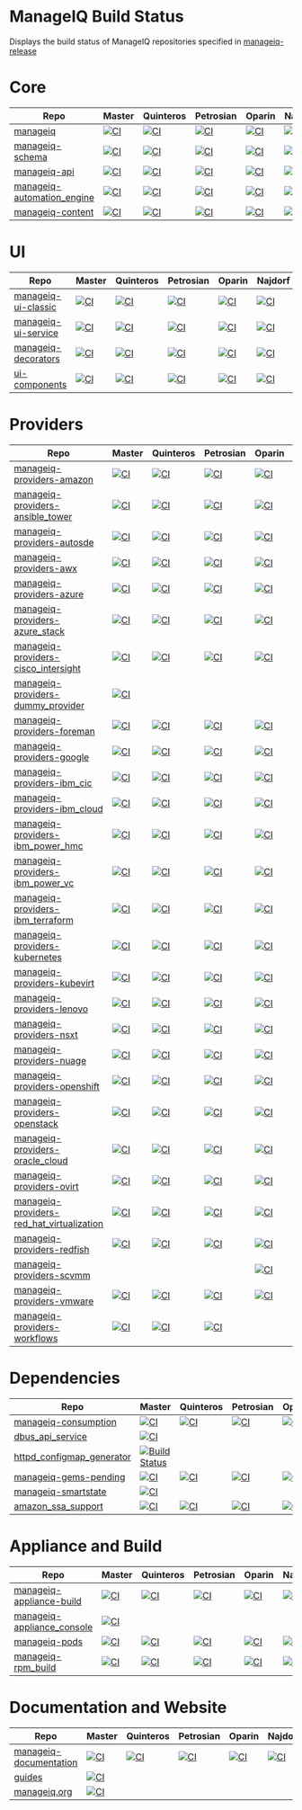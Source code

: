 # ManageIQ Build Status

Displays the build status of ManageIQ repositories specified in [manageiq-release](https://github.com/ManageIQ/manageiq-release/blob/master/config/repos.yml)

<!-- Repo links generated after here -->
# Core

 Repo                                                                                 | Master                                                                                                                                                                                                                    | Quinteros                                                                                                                                                                                                                       | Petrosian                                                                                                                                                                                                                       | Oparin                                                                                                                                                                                                                    | Najdorf
--------------------------------------------------------------------------------------|---------------------------------------------------------------------------------------------------------------------------------------------------------------------------------------------------------------------------|---------------------------------------------------------------------------------------------------------------------------------------------------------------------------------------------------------------------------------|---------------------------------------------------------------------------------------------------------------------------------------------------------------------------------------------------------------------------------|---------------------------------------------------------------------------------------------------------------------------------------------------------------------------------------------------------------------------|-----------------------------------------------------------------------------------------------------------------------------------------------------------------------------------------------------------------------------
 [manageiq](https://github.com/ManageIQ/manageiq)                                     | [![CI](https://github.com/ManageIQ/manageiq/actions/workflows/ci.yaml/badge.svg?branch=master)](https://github.com/ManageIQ/manageiq/actions/workflows/ci.yaml?query=branch%3Amaster)                                     | [![CI](https://github.com/ManageIQ/manageiq/actions/workflows/ci.yaml/badge.svg?branch=quinteros)](https://github.com/ManageIQ/manageiq/actions/workflows/ci.yaml?query=branch%3Aquinteros)                                     | [![CI](https://github.com/ManageIQ/manageiq/actions/workflows/ci.yaml/badge.svg?branch=petrosian)](https://github.com/ManageIQ/manageiq/actions/workflows/ci.yaml?query=branch%3Apetrosian)                                     | [![CI](https://github.com/ManageIQ/manageiq/actions/workflows/ci.yaml/badge.svg?branch=oparin)](https://github.com/ManageIQ/manageiq/actions/workflows/ci.yaml?query=branch%3Aoparin)                                     | [![CI](https://github.com/ManageIQ/manageiq/actions/workflows/ci.yaml/badge.svg?branch=najdorf)](https://github.com/ManageIQ/manageiq/actions/workflows/ci.yaml?query=branch%3Anajdorf)
 [manageiq-schema](https://github.com/ManageIQ/manageiq-schema)                       | [![CI](https://github.com/ManageIQ/manageiq-schema/actions/workflows/ci.yaml/badge.svg?branch=master)](https://github.com/ManageIQ/manageiq-schema/actions/workflows/ci.yaml?query=branch%3Amaster)                       | [![CI](https://github.com/ManageIQ/manageiq-schema/actions/workflows/ci.yaml/badge.svg?branch=quinteros)](https://github.com/ManageIQ/manageiq-schema/actions/workflows/ci.yaml?query=branch%3Aquinteros)                       | [![CI](https://github.com/ManageIQ/manageiq-schema/actions/workflows/ci.yaml/badge.svg?branch=petrosian)](https://github.com/ManageIQ/manageiq-schema/actions/workflows/ci.yaml?query=branch%3Apetrosian)                       | [![CI](https://github.com/ManageIQ/manageiq-schema/actions/workflows/ci.yaml/badge.svg?branch=oparin)](https://github.com/ManageIQ/manageiq-schema/actions/workflows/ci.yaml?query=branch%3Aoparin)                       | [![CI](https://github.com/ManageIQ/manageiq-schema/actions/workflows/ci.yaml/badge.svg?branch=najdorf)](https://github.com/ManageIQ/manageiq-schema/actions/workflows/ci.yaml?query=branch%3Anajdorf)
 [manageiq-api](https://github.com/ManageIQ/manageiq-api)                             | [![CI](https://github.com/ManageIQ/manageiq-api/actions/workflows/ci.yaml/badge.svg?branch=master)](https://github.com/ManageIQ/manageiq-api/actions/workflows/ci.yaml?query=branch%3Amaster)                             | [![CI](https://github.com/ManageIQ/manageiq-api/actions/workflows/ci.yaml/badge.svg?branch=quinteros)](https://github.com/ManageIQ/manageiq-api/actions/workflows/ci.yaml?query=branch%3Aquinteros)                             | [![CI](https://github.com/ManageIQ/manageiq-api/actions/workflows/ci.yaml/badge.svg?branch=petrosian)](https://github.com/ManageIQ/manageiq-api/actions/workflows/ci.yaml?query=branch%3Apetrosian)                             | [![CI](https://github.com/ManageIQ/manageiq-api/actions/workflows/ci.yaml/badge.svg?branch=oparin)](https://github.com/ManageIQ/manageiq-api/actions/workflows/ci.yaml?query=branch%3Aoparin)                             | [![CI](https://github.com/ManageIQ/manageiq-api/actions/workflows/ci.yaml/badge.svg?branch=najdorf)](https://github.com/ManageIQ/manageiq-api/actions/workflows/ci.yaml?query=branch%3Anajdorf)
 [manageiq-automation_engine](https://github.com/ManageIQ/manageiq-automation_engine) | [![CI](https://github.com/ManageIQ/manageiq-automation_engine/actions/workflows/ci.yaml/badge.svg?branch=master)](https://github.com/ManageIQ/manageiq-automation_engine/actions/workflows/ci.yaml?query=branch%3Amaster) | [![CI](https://github.com/ManageIQ/manageiq-automation_engine/actions/workflows/ci.yaml/badge.svg?branch=quinteros)](https://github.com/ManageIQ/manageiq-automation_engine/actions/workflows/ci.yaml?query=branch%3Aquinteros) | [![CI](https://github.com/ManageIQ/manageiq-automation_engine/actions/workflows/ci.yaml/badge.svg?branch=petrosian)](https://github.com/ManageIQ/manageiq-automation_engine/actions/workflows/ci.yaml?query=branch%3Apetrosian) | [![CI](https://github.com/ManageIQ/manageiq-automation_engine/actions/workflows/ci.yaml/badge.svg?branch=oparin)](https://github.com/ManageIQ/manageiq-automation_engine/actions/workflows/ci.yaml?query=branch%3Aoparin) | [![CI](https://github.com/ManageIQ/manageiq-automation_engine/actions/workflows/ci.yaml/badge.svg?branch=najdorf)](https://github.com/ManageIQ/manageiq-automation_engine/actions/workflows/ci.yaml?query=branch%3Anajdorf)
 [manageiq-content](https://github.com/ManageIQ/manageiq-content)                     | [![CI](https://github.com/ManageIQ/manageiq-content/actions/workflows/ci.yaml/badge.svg?branch=master)](https://github.com/ManageIQ/manageiq-content/actions/workflows/ci.yaml?query=branch%3Amaster)                     | [![CI](https://github.com/ManageIQ/manageiq-content/actions/workflows/ci.yaml/badge.svg?branch=quinteros)](https://github.com/ManageIQ/manageiq-content/actions/workflows/ci.yaml?query=branch%3Aquinteros)                     | [![CI](https://github.com/ManageIQ/manageiq-content/actions/workflows/ci.yaml/badge.svg?branch=petrosian)](https://github.com/ManageIQ/manageiq-content/actions/workflows/ci.yaml?query=branch%3Apetrosian)                     | [![CI](https://github.com/ManageIQ/manageiq-content/actions/workflows/ci.yaml/badge.svg?branch=oparin)](https://github.com/ManageIQ/manageiq-content/actions/workflows/ci.yaml?query=branch%3Aoparin)                     | [![CI](https://github.com/ManageIQ/manageiq-content/actions/workflows/ci.yaml/badge.svg?branch=najdorf)](https://github.com/ManageIQ/manageiq-content/actions/workflows/ci.yaml?query=branch%3Anajdorf)

# UI

 Repo                                                                   | Master                                                                                                                                                                                                      | Quinteros                                                                                                                                                                                                         | Petrosian                                                                                                                                                                                                         | Oparin                                                                                                                                                                                                      | Najdorf
------------------------------------------------------------------------|-------------------------------------------------------------------------------------------------------------------------------------------------------------------------------------------------------------|-------------------------------------------------------------------------------------------------------------------------------------------------------------------------------------------------------------------|-------------------------------------------------------------------------------------------------------------------------------------------------------------------------------------------------------------------|-------------------------------------------------------------------------------------------------------------------------------------------------------------------------------------------------------------|---------------------------------------------------------------------------------------------------------------------------------------------------------------------------------------------------------------
 [manageiq-ui-classic](https://github.com/ManageIQ/manageiq-ui-classic) | [![CI](https://github.com/ManageIQ/manageiq-ui-classic/actions/workflows/ci.yaml/badge.svg?branch=master)](https://github.com/ManageIQ/manageiq-ui-classic/actions/workflows/ci.yaml?query=branch%3Amaster) | [![CI](https://github.com/ManageIQ/manageiq-ui-classic/actions/workflows/ci.yaml/badge.svg?branch=quinteros)](https://github.com/ManageIQ/manageiq-ui-classic/actions/workflows/ci.yaml?query=branch%3Aquinteros) | [![CI](https://github.com/ManageIQ/manageiq-ui-classic/actions/workflows/ci.yaml/badge.svg?branch=petrosian)](https://github.com/ManageIQ/manageiq-ui-classic/actions/workflows/ci.yaml?query=branch%3Apetrosian) | [![CI](https://github.com/ManageIQ/manageiq-ui-classic/actions/workflows/ci.yaml/badge.svg?branch=oparin)](https://github.com/ManageIQ/manageiq-ui-classic/actions/workflows/ci.yaml?query=branch%3Aoparin) | [![CI](https://github.com/ManageIQ/manageiq-ui-classic/actions/workflows/ci.yaml/badge.svg?branch=najdorf)](https://github.com/ManageIQ/manageiq-ui-classic/actions/workflows/ci.yaml?query=branch%3Anajdorf)
 [manageiq-ui-service](https://github.com/ManageIQ/manageiq-ui-service) | [![CI](https://github.com/ManageIQ/manageiq-ui-service/actions/workflows/ci.yaml/badge.svg?branch=master)](https://github.com/ManageIQ/manageiq-ui-service/actions/workflows/ci.yaml?query=branch%3Amaster) | [![CI](https://github.com/ManageIQ/manageiq-ui-service/actions/workflows/ci.yaml/badge.svg?branch=quinteros)](https://github.com/ManageIQ/manageiq-ui-service/actions/workflows/ci.yaml?query=branch%3Aquinteros) | [![CI](https://github.com/ManageIQ/manageiq-ui-service/actions/workflows/ci.yaml/badge.svg?branch=petrosian)](https://github.com/ManageIQ/manageiq-ui-service/actions/workflows/ci.yaml?query=branch%3Apetrosian) | [![CI](https://github.com/ManageIQ/manageiq-ui-service/actions/workflows/ci.yaml/badge.svg?branch=oparin)](https://github.com/ManageIQ/manageiq-ui-service/actions/workflows/ci.yaml?query=branch%3Aoparin) | [![CI](https://github.com/ManageIQ/manageiq-ui-service/actions/workflows/ci.yaml/badge.svg?branch=najdorf)](https://github.com/ManageIQ/manageiq-ui-service/actions/workflows/ci.yaml?query=branch%3Anajdorf)
 [manageiq-decorators](https://github.com/ManageIQ/manageiq-decorators) | [![CI](https://github.com/ManageIQ/manageiq-decorators/actions/workflows/ci.yaml/badge.svg?branch=master)](https://github.com/ManageIQ/manageiq-decorators/actions/workflows/ci.yaml?query=branch%3Amaster) | [![CI](https://github.com/ManageIQ/manageiq-decorators/actions/workflows/ci.yaml/badge.svg?branch=quinteros)](https://github.com/ManageIQ/manageiq-decorators/actions/workflows/ci.yaml?query=branch%3Aquinteros) | [![CI](https://github.com/ManageIQ/manageiq-decorators/actions/workflows/ci.yaml/badge.svg?branch=petrosian)](https://github.com/ManageIQ/manageiq-decorators/actions/workflows/ci.yaml?query=branch%3Apetrosian) | [![CI](https://github.com/ManageIQ/manageiq-decorators/actions/workflows/ci.yaml/badge.svg?branch=oparin)](https://github.com/ManageIQ/manageiq-decorators/actions/workflows/ci.yaml?query=branch%3Aoparin) | [![CI](https://github.com/ManageIQ/manageiq-decorators/actions/workflows/ci.yaml/badge.svg?branch=najdorf)](https://github.com/ManageIQ/manageiq-decorators/actions/workflows/ci.yaml?query=branch%3Anajdorf)
 [ui-components](https://github.com/ManageIQ/ui-components)             | [![CI](https://github.com/ManageIQ/ui-components/actions/workflows/ci.yaml/badge.svg?branch=master)](https://github.com/ManageIQ/ui-components/actions/workflows/ci.yaml?query=branch%3Amaster)             | [![CI](https://github.com/ManageIQ/ui-components/actions/workflows/ci.yaml/badge.svg?branch=quinteros)](https://github.com/ManageIQ/ui-components/actions/workflows/ci.yaml?query=branch%3Aquinteros)             | [![CI](https://github.com/ManageIQ/ui-components/actions/workflows/ci.yaml/badge.svg?branch=petrosian)](https://github.com/ManageIQ/ui-components/actions/workflows/ci.yaml?query=branch%3Apetrosian)             | [![CI](https://github.com/ManageIQ/ui-components/actions/workflows/ci.yaml/badge.svg?branch=oparin)](https://github.com/ManageIQ/ui-components/actions/workflows/ci.yaml?query=branch%3Aoparin)             | [![CI](https://github.com/ManageIQ/ui-components/actions/workflows/ci.yaml/badge.svg?branch=najdorf)](https://github.com/ManageIQ/ui-components/actions/workflows/ci.yaml?query=branch%3Anajdorf)

# Providers

 Repo                                                                                                               | Master                                                                                                                                                                                                                                                  | Quinteros                                                                                                                                                                                                                                                     | Petrosian                                                                                                                                                                                                                                                     | Oparin                                                                                                                                                                                                                                                  | Najdorf
--------------------------------------------------------------------------------------------------------------------|---------------------------------------------------------------------------------------------------------------------------------------------------------------------------------------------------------------------------------------------------------|---------------------------------------------------------------------------------------------------------------------------------------------------------------------------------------------------------------------------------------------------------------|---------------------------------------------------------------------------------------------------------------------------------------------------------------------------------------------------------------------------------------------------------------|---------------------------------------------------------------------------------------------------------------------------------------------------------------------------------------------------------------------------------------------------------|-----------------------------------------------------------------------------------------------------------------------------------------------------------------------------------------------------------------------------------------------
 [manageiq-providers-amazon](https://github.com/ManageIQ/manageiq-providers-amazon)                                 | [![CI](https://github.com/ManageIQ/manageiq-providers-amazon/actions/workflows/ci.yaml/badge.svg?branch=master)](https://github.com/ManageIQ/manageiq-providers-amazon/actions/workflows/ci.yaml?query=branch%3Amaster)                                 | [![CI](https://github.com/ManageIQ/manageiq-providers-amazon/actions/workflows/ci.yaml/badge.svg?branch=quinteros)](https://github.com/ManageIQ/manageiq-providers-amazon/actions/workflows/ci.yaml?query=branch%3Aquinteros)                                 | [![CI](https://github.com/ManageIQ/manageiq-providers-amazon/actions/workflows/ci.yaml/badge.svg?branch=petrosian)](https://github.com/ManageIQ/manageiq-providers-amazon/actions/workflows/ci.yaml?query=branch%3Apetrosian)                                 | [![CI](https://github.com/ManageIQ/manageiq-providers-amazon/actions/workflows/ci.yaml/badge.svg?branch=oparin)](https://github.com/ManageIQ/manageiq-providers-amazon/actions/workflows/ci.yaml?query=branch%3Aoparin)                                 | [![CI](https://github.com/ManageIQ/manageiq-providers-amazon/actions/workflows/ci.yaml/badge.svg?branch=najdorf)](https://github.com/ManageIQ/manageiq-providers-amazon/actions/workflows/ci.yaml?query=branch%3Anajdorf)
 [manageiq-providers-ansible_tower](https://github.com/ManageIQ/manageiq-providers-ansible_tower)                   | [![CI](https://github.com/ManageIQ/manageiq-providers-ansible_tower/actions/workflows/ci.yaml/badge.svg?branch=master)](https://github.com/ManageIQ/manageiq-providers-ansible_tower/actions/workflows/ci.yaml?query=branch%3Amaster)                   | [![CI](https://github.com/ManageIQ/manageiq-providers-ansible_tower/actions/workflows/ci.yaml/badge.svg?branch=quinteros)](https://github.com/ManageIQ/manageiq-providers-ansible_tower/actions/workflows/ci.yaml?query=branch%3Aquinteros)                   | [![CI](https://github.com/ManageIQ/manageiq-providers-ansible_tower/actions/workflows/ci.yaml/badge.svg?branch=petrosian)](https://github.com/ManageIQ/manageiq-providers-ansible_tower/actions/workflows/ci.yaml?query=branch%3Apetrosian)                   | [![CI](https://github.com/ManageIQ/manageiq-providers-ansible_tower/actions/workflows/ci.yaml/badge.svg?branch=oparin)](https://github.com/ManageIQ/manageiq-providers-ansible_tower/actions/workflows/ci.yaml?query=branch%3Aoparin)                   | [![CI](https://github.com/ManageIQ/manageiq-providers-ansible_tower/actions/workflows/ci.yaml/badge.svg?branch=najdorf)](https://github.com/ManageIQ/manageiq-providers-ansible_tower/actions/workflows/ci.yaml?query=branch%3Anajdorf)
 [manageiq-providers-autosde](https://github.com/ManageIQ/manageiq-providers-autosde)                               | [![CI](https://github.com/ManageIQ/manageiq-providers-autosde/actions/workflows/ci.yaml/badge.svg?branch=master)](https://github.com/ManageIQ/manageiq-providers-autosde/actions/workflows/ci.yaml?query=branch%3Amaster)                               | [![CI](https://github.com/ManageIQ/manageiq-providers-autosde/actions/workflows/ci.yaml/badge.svg?branch=quinteros)](https://github.com/ManageIQ/manageiq-providers-autosde/actions/workflows/ci.yaml?query=branch%3Aquinteros)                               | [![CI](https://github.com/ManageIQ/manageiq-providers-autosde/actions/workflows/ci.yaml/badge.svg?branch=petrosian)](https://github.com/ManageIQ/manageiq-providers-autosde/actions/workflows/ci.yaml?query=branch%3Apetrosian)                               | [![CI](https://github.com/ManageIQ/manageiq-providers-autosde/actions/workflows/ci.yaml/badge.svg?branch=oparin)](https://github.com/ManageIQ/manageiq-providers-autosde/actions/workflows/ci.yaml?query=branch%3Aoparin)                               | [![CI](https://github.com/ManageIQ/manageiq-providers-autosde/actions/workflows/ci.yaml/badge.svg?branch=najdorf)](https://github.com/ManageIQ/manageiq-providers-autosde/actions/workflows/ci.yaml?query=branch%3Anajdorf)
 [manageiq-providers-awx](https://github.com/ManageIQ/manageiq-providers-awx)                                       | [![CI](https://github.com/ManageIQ/manageiq-providers-awx/actions/workflows/ci.yaml/badge.svg?branch=master)](https://github.com/ManageIQ/manageiq-providers-awx/actions/workflows/ci.yaml?query=branch%3Amaster)                                       | [![CI](https://github.com/ManageIQ/manageiq-providers-awx/actions/workflows/ci.yaml/badge.svg?branch=quinteros)](https://github.com/ManageIQ/manageiq-providers-awx/actions/workflows/ci.yaml?query=branch%3Aquinteros)                                       | [![CI](https://github.com/ManageIQ/manageiq-providers-awx/actions/workflows/ci.yaml/badge.svg?branch=petrosian)](https://github.com/ManageIQ/manageiq-providers-awx/actions/workflows/ci.yaml?query=branch%3Apetrosian)                                       | [![CI](https://github.com/ManageIQ/manageiq-providers-awx/actions/workflows/ci.yaml/badge.svg?branch=oparin)](https://github.com/ManageIQ/manageiq-providers-awx/actions/workflows/ci.yaml?query=branch%3Aoparin)                                       |
 [manageiq-providers-azure](https://github.com/ManageIQ/manageiq-providers-azure)                                   | [![CI](https://github.com/ManageIQ/manageiq-providers-azure/actions/workflows/ci.yaml/badge.svg?branch=master)](https://github.com/ManageIQ/manageiq-providers-azure/actions/workflows/ci.yaml?query=branch%3Amaster)                                   | [![CI](https://github.com/ManageIQ/manageiq-providers-azure/actions/workflows/ci.yaml/badge.svg?branch=quinteros)](https://github.com/ManageIQ/manageiq-providers-azure/actions/workflows/ci.yaml?query=branch%3Aquinteros)                                   | [![CI](https://github.com/ManageIQ/manageiq-providers-azure/actions/workflows/ci.yaml/badge.svg?branch=petrosian)](https://github.com/ManageIQ/manageiq-providers-azure/actions/workflows/ci.yaml?query=branch%3Apetrosian)                                   | [![CI](https://github.com/ManageIQ/manageiq-providers-azure/actions/workflows/ci.yaml/badge.svg?branch=oparin)](https://github.com/ManageIQ/manageiq-providers-azure/actions/workflows/ci.yaml?query=branch%3Aoparin)                                   | [![CI](https://github.com/ManageIQ/manageiq-providers-azure/actions/workflows/ci.yaml/badge.svg?branch=najdorf)](https://github.com/ManageIQ/manageiq-providers-azure/actions/workflows/ci.yaml?query=branch%3Anajdorf)
 [manageiq-providers-azure_stack](https://github.com/ManageIQ/manageiq-providers-azure_stack)                       | [![CI](https://github.com/ManageIQ/manageiq-providers-azure_stack/actions/workflows/ci.yaml/badge.svg?branch=master)](https://github.com/ManageIQ/manageiq-providers-azure_stack/actions/workflows/ci.yaml?query=branch%3Amaster)                       | [![CI](https://github.com/ManageIQ/manageiq-providers-azure_stack/actions/workflows/ci.yaml/badge.svg?branch=quinteros)](https://github.com/ManageIQ/manageiq-providers-azure_stack/actions/workflows/ci.yaml?query=branch%3Aquinteros)                       | [![CI](https://github.com/ManageIQ/manageiq-providers-azure_stack/actions/workflows/ci.yaml/badge.svg?branch=petrosian)](https://github.com/ManageIQ/manageiq-providers-azure_stack/actions/workflows/ci.yaml?query=branch%3Apetrosian)                       | [![CI](https://github.com/ManageIQ/manageiq-providers-azure_stack/actions/workflows/ci.yaml/badge.svg?branch=oparin)](https://github.com/ManageIQ/manageiq-providers-azure_stack/actions/workflows/ci.yaml?query=branch%3Aoparin)                       | [![CI](https://github.com/ManageIQ/manageiq-providers-azure_stack/actions/workflows/ci.yaml/badge.svg?branch=najdorf)](https://github.com/ManageIQ/manageiq-providers-azure_stack/actions/workflows/ci.yaml?query=branch%3Anajdorf)
 [manageiq-providers-cisco_intersight](https://github.com/ManageIQ/manageiq-providers-cisco_intersight)             | [![CI](https://github.com/ManageIQ/manageiq-providers-cisco_intersight/actions/workflows/ci.yaml/badge.svg?branch=master)](https://github.com/ManageIQ/manageiq-providers-cisco_intersight/actions/workflows/ci.yaml?query=branch%3Amaster)             | [![CI](https://github.com/ManageIQ/manageiq-providers-cisco_intersight/actions/workflows/ci.yaml/badge.svg?branch=quinteros)](https://github.com/ManageIQ/manageiq-providers-cisco_intersight/actions/workflows/ci.yaml?query=branch%3Aquinteros)             | [![CI](https://github.com/ManageIQ/manageiq-providers-cisco_intersight/actions/workflows/ci.yaml/badge.svg?branch=petrosian)](https://github.com/ManageIQ/manageiq-providers-cisco_intersight/actions/workflows/ci.yaml?query=branch%3Apetrosian)             | [![CI](https://github.com/ManageIQ/manageiq-providers-cisco_intersight/actions/workflows/ci.yaml/badge.svg?branch=oparin)](https://github.com/ManageIQ/manageiq-providers-cisco_intersight/actions/workflows/ci.yaml?query=branch%3Aoparin)             | [![CI](https://github.com/ManageIQ/manageiq-providers-cisco_intersight/actions/workflows/ci.yaml/badge.svg?branch=najdorf)](https://github.com/ManageIQ/manageiq-providers-cisco_intersight/actions/workflows/ci.yaml?query=branch%3Anajdorf)
 [manageiq-providers-dummy_provider](https://github.com/ManageIQ/manageiq-providers-dummy_provider)                 | [![CI](https://github.com/ManageIQ/manageiq-providers-dummy_provider/actions/workflows/ci.yaml/badge.svg?branch=master)](https://github.com/ManageIQ/manageiq-providers-dummy_provider/actions/workflows/ci.yaml?query=branch%3Amaster)                 |                                                                                                                                                                                                                                                               |                                                                                                                                                                                                                                                               |                                                                                                                                                                                                                                                         |
 [manageiq-providers-foreman](https://github.com/ManageIQ/manageiq-providers-foreman)                               | [![CI](https://github.com/ManageIQ/manageiq-providers-foreman/actions/workflows/ci.yaml/badge.svg?branch=master)](https://github.com/ManageIQ/manageiq-providers-foreman/actions/workflows/ci.yaml?query=branch%3Amaster)                               | [![CI](https://github.com/ManageIQ/manageiq-providers-foreman/actions/workflows/ci.yaml/badge.svg?branch=quinteros)](https://github.com/ManageIQ/manageiq-providers-foreman/actions/workflows/ci.yaml?query=branch%3Aquinteros)                               | [![CI](https://github.com/ManageIQ/manageiq-providers-foreman/actions/workflows/ci.yaml/badge.svg?branch=petrosian)](https://github.com/ManageIQ/manageiq-providers-foreman/actions/workflows/ci.yaml?query=branch%3Apetrosian)                               | [![CI](https://github.com/ManageIQ/manageiq-providers-foreman/actions/workflows/ci.yaml/badge.svg?branch=oparin)](https://github.com/ManageIQ/manageiq-providers-foreman/actions/workflows/ci.yaml?query=branch%3Aoparin)                               | [![CI](https://github.com/ManageIQ/manageiq-providers-foreman/actions/workflows/ci.yaml/badge.svg?branch=najdorf)](https://github.com/ManageIQ/manageiq-providers-foreman/actions/workflows/ci.yaml?query=branch%3Anajdorf)
 [manageiq-providers-google](https://github.com/ManageIQ/manageiq-providers-google)                                 | [![CI](https://github.com/ManageIQ/manageiq-providers-google/actions/workflows/ci.yaml/badge.svg?branch=master)](https://github.com/ManageIQ/manageiq-providers-google/actions/workflows/ci.yaml?query=branch%3Amaster)                                 | [![CI](https://github.com/ManageIQ/manageiq-providers-google/actions/workflows/ci.yaml/badge.svg?branch=quinteros)](https://github.com/ManageIQ/manageiq-providers-google/actions/workflows/ci.yaml?query=branch%3Aquinteros)                                 | [![CI](https://github.com/ManageIQ/manageiq-providers-google/actions/workflows/ci.yaml/badge.svg?branch=petrosian)](https://github.com/ManageIQ/manageiq-providers-google/actions/workflows/ci.yaml?query=branch%3Apetrosian)                                 | [![CI](https://github.com/ManageIQ/manageiq-providers-google/actions/workflows/ci.yaml/badge.svg?branch=oparin)](https://github.com/ManageIQ/manageiq-providers-google/actions/workflows/ci.yaml?query=branch%3Aoparin)                                 | [![CI](https://github.com/ManageIQ/manageiq-providers-google/actions/workflows/ci.yaml/badge.svg?branch=najdorf)](https://github.com/ManageIQ/manageiq-providers-google/actions/workflows/ci.yaml?query=branch%3Anajdorf)
 [manageiq-providers-ibm_cic](https://github.com/ManageIQ/manageiq-providers-ibm_cic)                               | [![CI](https://github.com/ManageIQ/manageiq-providers-ibm_cic/actions/workflows/ci.yaml/badge.svg?branch=master)](https://github.com/ManageIQ/manageiq-providers-ibm_cic/actions/workflows/ci.yaml?query=branch%3Amaster)                               | [![CI](https://github.com/ManageIQ/manageiq-providers-ibm_cic/actions/workflows/ci.yaml/badge.svg?branch=quinteros)](https://github.com/ManageIQ/manageiq-providers-ibm_cic/actions/workflows/ci.yaml?query=branch%3Aquinteros)                               | [![CI](https://github.com/ManageIQ/manageiq-providers-ibm_cic/actions/workflows/ci.yaml/badge.svg?branch=petrosian)](https://github.com/ManageIQ/manageiq-providers-ibm_cic/actions/workflows/ci.yaml?query=branch%3Apetrosian)                               | [![CI](https://github.com/ManageIQ/manageiq-providers-ibm_cic/actions/workflows/ci.yaml/badge.svg?branch=oparin)](https://github.com/ManageIQ/manageiq-providers-ibm_cic/actions/workflows/ci.yaml?query=branch%3Aoparin)                               | [![CI](https://github.com/ManageIQ/manageiq-providers-ibm_cic/actions/workflows/ci.yaml/badge.svg?branch=najdorf)](https://github.com/ManageIQ/manageiq-providers-ibm_cic/actions/workflows/ci.yaml?query=branch%3Anajdorf)
 [manageiq-providers-ibm_cloud](https://github.com/ManageIQ/manageiq-providers-ibm_cloud)                           | [![CI](https://github.com/ManageIQ/manageiq-providers-ibm_cloud/actions/workflows/ci.yaml/badge.svg?branch=master)](https://github.com/ManageIQ/manageiq-providers-ibm_cloud/actions/workflows/ci.yaml?query=branch%3Amaster)                           | [![CI](https://github.com/ManageIQ/manageiq-providers-ibm_cloud/actions/workflows/ci.yaml/badge.svg?branch=quinteros)](https://github.com/ManageIQ/manageiq-providers-ibm_cloud/actions/workflows/ci.yaml?query=branch%3Aquinteros)                           | [![CI](https://github.com/ManageIQ/manageiq-providers-ibm_cloud/actions/workflows/ci.yaml/badge.svg?branch=petrosian)](https://github.com/ManageIQ/manageiq-providers-ibm_cloud/actions/workflows/ci.yaml?query=branch%3Apetrosian)                           | [![CI](https://github.com/ManageIQ/manageiq-providers-ibm_cloud/actions/workflows/ci.yaml/badge.svg?branch=oparin)](https://github.com/ManageIQ/manageiq-providers-ibm_cloud/actions/workflows/ci.yaml?query=branch%3Aoparin)                           | [![CI](https://github.com/ManageIQ/manageiq-providers-ibm_cloud/actions/workflows/ci.yaml/badge.svg?branch=najdorf)](https://github.com/ManageIQ/manageiq-providers-ibm_cloud/actions/workflows/ci.yaml?query=branch%3Anajdorf)
 [manageiq-providers-ibm_power_hmc](https://github.com/ManageIQ/manageiq-providers-ibm_power_hmc)                   | [![CI](https://github.com/ManageIQ/manageiq-providers-ibm_power_hmc/actions/workflows/ci.yaml/badge.svg?branch=master)](https://github.com/ManageIQ/manageiq-providers-ibm_power_hmc/actions/workflows/ci.yaml?query=branch%3Amaster)                   | [![CI](https://github.com/ManageIQ/manageiq-providers-ibm_power_hmc/actions/workflows/ci.yaml/badge.svg?branch=quinteros)](https://github.com/ManageIQ/manageiq-providers-ibm_power_hmc/actions/workflows/ci.yaml?query=branch%3Aquinteros)                   | [![CI](https://github.com/ManageIQ/manageiq-providers-ibm_power_hmc/actions/workflows/ci.yaml/badge.svg?branch=petrosian)](https://github.com/ManageIQ/manageiq-providers-ibm_power_hmc/actions/workflows/ci.yaml?query=branch%3Apetrosian)                   | [![CI](https://github.com/ManageIQ/manageiq-providers-ibm_power_hmc/actions/workflows/ci.yaml/badge.svg?branch=oparin)](https://github.com/ManageIQ/manageiq-providers-ibm_power_hmc/actions/workflows/ci.yaml?query=branch%3Aoparin)                   | [![CI](https://github.com/ManageIQ/manageiq-providers-ibm_power_hmc/actions/workflows/ci.yaml/badge.svg?branch=najdorf)](https://github.com/ManageIQ/manageiq-providers-ibm_power_hmc/actions/workflows/ci.yaml?query=branch%3Anajdorf)
 [manageiq-providers-ibm_power_vc](https://github.com/ManageIQ/manageiq-providers-ibm_power_vc)                     | [![CI](https://github.com/ManageIQ/manageiq-providers-ibm_power_vc/actions/workflows/ci.yaml/badge.svg?branch=master)](https://github.com/ManageIQ/manageiq-providers-ibm_power_vc/actions/workflows/ci.yaml?query=branch%3Amaster)                     | [![CI](https://github.com/ManageIQ/manageiq-providers-ibm_power_vc/actions/workflows/ci.yaml/badge.svg?branch=quinteros)](https://github.com/ManageIQ/manageiq-providers-ibm_power_vc/actions/workflows/ci.yaml?query=branch%3Aquinteros)                     | [![CI](https://github.com/ManageIQ/manageiq-providers-ibm_power_vc/actions/workflows/ci.yaml/badge.svg?branch=petrosian)](https://github.com/ManageIQ/manageiq-providers-ibm_power_vc/actions/workflows/ci.yaml?query=branch%3Apetrosian)                     | [![CI](https://github.com/ManageIQ/manageiq-providers-ibm_power_vc/actions/workflows/ci.yaml/badge.svg?branch=oparin)](https://github.com/ManageIQ/manageiq-providers-ibm_power_vc/actions/workflows/ci.yaml?query=branch%3Aoparin)                     | [![CI](https://github.com/ManageIQ/manageiq-providers-ibm_power_vc/actions/workflows/ci.yaml/badge.svg?branch=najdorf)](https://github.com/ManageIQ/manageiq-providers-ibm_power_vc/actions/workflows/ci.yaml?query=branch%3Anajdorf)
 [manageiq-providers-ibm_terraform](https://github.com/ManageIQ/manageiq-providers-ibm_terraform)                   | [![CI](https://github.com/ManageIQ/manageiq-providers-ibm_terraform/actions/workflows/ci.yaml/badge.svg?branch=master)](https://github.com/ManageIQ/manageiq-providers-ibm_terraform/actions/workflows/ci.yaml?query=branch%3Amaster)                   | [![CI](https://github.com/ManageIQ/manageiq-providers-ibm_terraform/actions/workflows/ci.yaml/badge.svg?branch=quinteros)](https://github.com/ManageIQ/manageiq-providers-ibm_terraform/actions/workflows/ci.yaml?query=branch%3Aquinteros)                   | [![CI](https://github.com/ManageIQ/manageiq-providers-ibm_terraform/actions/workflows/ci.yaml/badge.svg?branch=petrosian)](https://github.com/ManageIQ/manageiq-providers-ibm_terraform/actions/workflows/ci.yaml?query=branch%3Apetrosian)                   | [![CI](https://github.com/ManageIQ/manageiq-providers-ibm_terraform/actions/workflows/ci.yaml/badge.svg?branch=oparin)](https://github.com/ManageIQ/manageiq-providers-ibm_terraform/actions/workflows/ci.yaml?query=branch%3Aoparin)                   | [![CI](https://github.com/ManageIQ/manageiq-providers-ibm_terraform/actions/workflows/ci.yaml/badge.svg?branch=najdorf)](https://github.com/ManageIQ/manageiq-providers-ibm_terraform/actions/workflows/ci.yaml?query=branch%3Anajdorf)
 [manageiq-providers-kubernetes](https://github.com/ManageIQ/manageiq-providers-kubernetes)                         | [![CI](https://github.com/ManageIQ/manageiq-providers-kubernetes/actions/workflows/ci.yaml/badge.svg?branch=master)](https://github.com/ManageIQ/manageiq-providers-kubernetes/actions/workflows/ci.yaml?query=branch%3Amaster)                         | [![CI](https://github.com/ManageIQ/manageiq-providers-kubernetes/actions/workflows/ci.yaml/badge.svg?branch=quinteros)](https://github.com/ManageIQ/manageiq-providers-kubernetes/actions/workflows/ci.yaml?query=branch%3Aquinteros)                         | [![CI](https://github.com/ManageIQ/manageiq-providers-kubernetes/actions/workflows/ci.yaml/badge.svg?branch=petrosian)](https://github.com/ManageIQ/manageiq-providers-kubernetes/actions/workflows/ci.yaml?query=branch%3Apetrosian)                         | [![CI](https://github.com/ManageIQ/manageiq-providers-kubernetes/actions/workflows/ci.yaml/badge.svg?branch=oparin)](https://github.com/ManageIQ/manageiq-providers-kubernetes/actions/workflows/ci.yaml?query=branch%3Aoparin)                         | [![CI](https://github.com/ManageIQ/manageiq-providers-kubernetes/actions/workflows/ci.yaml/badge.svg?branch=najdorf)](https://github.com/ManageIQ/manageiq-providers-kubernetes/actions/workflows/ci.yaml?query=branch%3Anajdorf)
 [manageiq-providers-kubevirt](https://github.com/ManageIQ/manageiq-providers-kubevirt)                             | [![CI](https://github.com/ManageIQ/manageiq-providers-kubevirt/actions/workflows/ci.yaml/badge.svg?branch=master)](https://github.com/ManageIQ/manageiq-providers-kubevirt/actions/workflows/ci.yaml?query=branch%3Amaster)                             | [![CI](https://github.com/ManageIQ/manageiq-providers-kubevirt/actions/workflows/ci.yaml/badge.svg?branch=quinteros)](https://github.com/ManageIQ/manageiq-providers-kubevirt/actions/workflows/ci.yaml?query=branch%3Aquinteros)                             | [![CI](https://github.com/ManageIQ/manageiq-providers-kubevirt/actions/workflows/ci.yaml/badge.svg?branch=petrosian)](https://github.com/ManageIQ/manageiq-providers-kubevirt/actions/workflows/ci.yaml?query=branch%3Apetrosian)                             | [![CI](https://github.com/ManageIQ/manageiq-providers-kubevirt/actions/workflows/ci.yaml/badge.svg?branch=oparin)](https://github.com/ManageIQ/manageiq-providers-kubevirt/actions/workflows/ci.yaml?query=branch%3Aoparin)                             | [![CI](https://github.com/ManageIQ/manageiq-providers-kubevirt/actions/workflows/ci.yaml/badge.svg?branch=najdorf)](https://github.com/ManageIQ/manageiq-providers-kubevirt/actions/workflows/ci.yaml?query=branch%3Anajdorf)
 [manageiq-providers-lenovo](https://github.com/ManageIQ/manageiq-providers-lenovo)                                 | [![CI](https://github.com/ManageIQ/manageiq-providers-lenovo/actions/workflows/ci.yaml/badge.svg?branch=master)](https://github.com/ManageIQ/manageiq-providers-lenovo/actions/workflows/ci.yaml?query=branch%3Amaster)                                 | [![CI](https://github.com/ManageIQ/manageiq-providers-lenovo/actions/workflows/ci.yaml/badge.svg?branch=quinteros)](https://github.com/ManageIQ/manageiq-providers-lenovo/actions/workflows/ci.yaml?query=branch%3Aquinteros)                                 | [![CI](https://github.com/ManageIQ/manageiq-providers-lenovo/actions/workflows/ci.yaml/badge.svg?branch=petrosian)](https://github.com/ManageIQ/manageiq-providers-lenovo/actions/workflows/ci.yaml?query=branch%3Apetrosian)                                 | [![CI](https://github.com/ManageIQ/manageiq-providers-lenovo/actions/workflows/ci.yaml/badge.svg?branch=oparin)](https://github.com/ManageIQ/manageiq-providers-lenovo/actions/workflows/ci.yaml?query=branch%3Aoparin)                                 | [![CI](https://github.com/ManageIQ/manageiq-providers-lenovo/actions/workflows/ci.yaml/badge.svg?branch=najdorf)](https://github.com/ManageIQ/manageiq-providers-lenovo/actions/workflows/ci.yaml?query=branch%3Anajdorf)
 [manageiq-providers-nsxt](https://github.com/ManageIQ/manageiq-providers-nsxt)                                     | [![CI](https://github.com/ManageIQ/manageiq-providers-nsxt/actions/workflows/ci.yaml/badge.svg?branch=master)](https://github.com/ManageIQ/manageiq-providers-nsxt/actions/workflows/ci.yaml?query=branch%3Amaster)                                     | [![CI](https://github.com/ManageIQ/manageiq-providers-nsxt/actions/workflows/ci.yaml/badge.svg?branch=quinteros)](https://github.com/ManageIQ/manageiq-providers-nsxt/actions/workflows/ci.yaml?query=branch%3Aquinteros)                                     | [![CI](https://github.com/ManageIQ/manageiq-providers-nsxt/actions/workflows/ci.yaml/badge.svg?branch=petrosian)](https://github.com/ManageIQ/manageiq-providers-nsxt/actions/workflows/ci.yaml?query=branch%3Apetrosian)                                     | [![CI](https://github.com/ManageIQ/manageiq-providers-nsxt/actions/workflows/ci.yaml/badge.svg?branch=oparin)](https://github.com/ManageIQ/manageiq-providers-nsxt/actions/workflows/ci.yaml?query=branch%3Aoparin)                                     | [![CI](https://github.com/ManageIQ/manageiq-providers-nsxt/actions/workflows/ci.yaml/badge.svg?branch=najdorf)](https://github.com/ManageIQ/manageiq-providers-nsxt/actions/workflows/ci.yaml?query=branch%3Anajdorf)
 [manageiq-providers-nuage](https://github.com/ManageIQ/manageiq-providers-nuage)                                   | [![CI](https://github.com/ManageIQ/manageiq-providers-nuage/actions/workflows/ci.yaml/badge.svg?branch=master)](https://github.com/ManageIQ/manageiq-providers-nuage/actions/workflows/ci.yaml?query=branch%3Amaster)                                   | [![CI](https://github.com/ManageIQ/manageiq-providers-nuage/actions/workflows/ci.yaml/badge.svg?branch=quinteros)](https://github.com/ManageIQ/manageiq-providers-nuage/actions/workflows/ci.yaml?query=branch%3Aquinteros)                                   | [![CI](https://github.com/ManageIQ/manageiq-providers-nuage/actions/workflows/ci.yaml/badge.svg?branch=petrosian)](https://github.com/ManageIQ/manageiq-providers-nuage/actions/workflows/ci.yaml?query=branch%3Apetrosian)                                   | [![CI](https://github.com/ManageIQ/manageiq-providers-nuage/actions/workflows/ci.yaml/badge.svg?branch=oparin)](https://github.com/ManageIQ/manageiq-providers-nuage/actions/workflows/ci.yaml?query=branch%3Aoparin)                                   | [![CI](https://github.com/ManageIQ/manageiq-providers-nuage/actions/workflows/ci.yaml/badge.svg?branch=najdorf)](https://github.com/ManageIQ/manageiq-providers-nuage/actions/workflows/ci.yaml?query=branch%3Anajdorf)
 [manageiq-providers-openshift](https://github.com/ManageIQ/manageiq-providers-openshift)                           | [![CI](https://github.com/ManageIQ/manageiq-providers-openshift/actions/workflows/ci.yaml/badge.svg?branch=master)](https://github.com/ManageIQ/manageiq-providers-openshift/actions/workflows/ci.yaml?query=branch%3Amaster)                           | [![CI](https://github.com/ManageIQ/manageiq-providers-openshift/actions/workflows/ci.yaml/badge.svg?branch=quinteros)](https://github.com/ManageIQ/manageiq-providers-openshift/actions/workflows/ci.yaml?query=branch%3Aquinteros)                           | [![CI](https://github.com/ManageIQ/manageiq-providers-openshift/actions/workflows/ci.yaml/badge.svg?branch=petrosian)](https://github.com/ManageIQ/manageiq-providers-openshift/actions/workflows/ci.yaml?query=branch%3Apetrosian)                           | [![CI](https://github.com/ManageIQ/manageiq-providers-openshift/actions/workflows/ci.yaml/badge.svg?branch=oparin)](https://github.com/ManageIQ/manageiq-providers-openshift/actions/workflows/ci.yaml?query=branch%3Aoparin)                           | [![CI](https://github.com/ManageIQ/manageiq-providers-openshift/actions/workflows/ci.yaml/badge.svg?branch=najdorf)](https://github.com/ManageIQ/manageiq-providers-openshift/actions/workflows/ci.yaml?query=branch%3Anajdorf)
 [manageiq-providers-openstack](https://github.com/ManageIQ/manageiq-providers-openstack)                           | [![CI](https://github.com/ManageIQ/manageiq-providers-openstack/actions/workflows/ci.yaml/badge.svg?branch=master)](https://github.com/ManageIQ/manageiq-providers-openstack/actions/workflows/ci.yaml?query=branch%3Amaster)                           | [![CI](https://github.com/ManageIQ/manageiq-providers-openstack/actions/workflows/ci.yaml/badge.svg?branch=quinteros)](https://github.com/ManageIQ/manageiq-providers-openstack/actions/workflows/ci.yaml?query=branch%3Aquinteros)                           | [![CI](https://github.com/ManageIQ/manageiq-providers-openstack/actions/workflows/ci.yaml/badge.svg?branch=petrosian)](https://github.com/ManageIQ/manageiq-providers-openstack/actions/workflows/ci.yaml?query=branch%3Apetrosian)                           | [![CI](https://github.com/ManageIQ/manageiq-providers-openstack/actions/workflows/ci.yaml/badge.svg?branch=oparin)](https://github.com/ManageIQ/manageiq-providers-openstack/actions/workflows/ci.yaml?query=branch%3Aoparin)                           | [![CI](https://github.com/ManageIQ/manageiq-providers-openstack/actions/workflows/ci.yaml/badge.svg?branch=najdorf)](https://github.com/ManageIQ/manageiq-providers-openstack/actions/workflows/ci.yaml?query=branch%3Anajdorf)
 [manageiq-providers-oracle_cloud](https://github.com/ManageIQ/manageiq-providers-oracle_cloud)                     | [![CI](https://github.com/ManageIQ/manageiq-providers-oracle_cloud/actions/workflows/ci.yaml/badge.svg?branch=master)](https://github.com/ManageIQ/manageiq-providers-oracle_cloud/actions/workflows/ci.yaml?query=branch%3Amaster)                     | [![CI](https://github.com/ManageIQ/manageiq-providers-oracle_cloud/actions/workflows/ci.yaml/badge.svg?branch=quinteros)](https://github.com/ManageIQ/manageiq-providers-oracle_cloud/actions/workflows/ci.yaml?query=branch%3Aquinteros)                     | [![CI](https://github.com/ManageIQ/manageiq-providers-oracle_cloud/actions/workflows/ci.yaml/badge.svg?branch=petrosian)](https://github.com/ManageIQ/manageiq-providers-oracle_cloud/actions/workflows/ci.yaml?query=branch%3Apetrosian)                     | [![CI](https://github.com/ManageIQ/manageiq-providers-oracle_cloud/actions/workflows/ci.yaml/badge.svg?branch=oparin)](https://github.com/ManageIQ/manageiq-providers-oracle_cloud/actions/workflows/ci.yaml?query=branch%3Aoparin)                     | [![CI](https://github.com/ManageIQ/manageiq-providers-oracle_cloud/actions/workflows/ci.yaml/badge.svg?branch=najdorf)](https://github.com/ManageIQ/manageiq-providers-oracle_cloud/actions/workflows/ci.yaml?query=branch%3Anajdorf)
 [manageiq-providers-ovirt](https://github.com/ManageIQ/manageiq-providers-ovirt)                                   | [![CI](https://github.com/ManageIQ/manageiq-providers-ovirt/actions/workflows/ci.yaml/badge.svg?branch=master)](https://github.com/ManageIQ/manageiq-providers-ovirt/actions/workflows/ci.yaml?query=branch%3Amaster)                                   | [![CI](https://github.com/ManageIQ/manageiq-providers-ovirt/actions/workflows/ci.yaml/badge.svg?branch=quinteros)](https://github.com/ManageIQ/manageiq-providers-ovirt/actions/workflows/ci.yaml?query=branch%3Aquinteros)                                   | [![CI](https://github.com/ManageIQ/manageiq-providers-ovirt/actions/workflows/ci.yaml/badge.svg?branch=petrosian)](https://github.com/ManageIQ/manageiq-providers-ovirt/actions/workflows/ci.yaml?query=branch%3Apetrosian)                                   | [![CI](https://github.com/ManageIQ/manageiq-providers-ovirt/actions/workflows/ci.yaml/badge.svg?branch=oparin)](https://github.com/ManageIQ/manageiq-providers-ovirt/actions/workflows/ci.yaml?query=branch%3Aoparin)                                   | [![CI](https://github.com/ManageIQ/manageiq-providers-ovirt/actions/workflows/ci.yaml/badge.svg?branch=najdorf)](https://github.com/ManageIQ/manageiq-providers-ovirt/actions/workflows/ci.yaml?query=branch%3Anajdorf)
 [manageiq-providers-red_hat_virtualization](https://github.com/ManageIQ/manageiq-providers-red_hat_virtualization) | [![CI](https://github.com/ManageIQ/manageiq-providers-red_hat_virtualization/actions/workflows/ci.yaml/badge.svg?branch=master)](https://github.com/ManageIQ/manageiq-providers-red_hat_virtualization/actions/workflows/ci.yaml?query=branch%3Amaster) | [![CI](https://github.com/ManageIQ/manageiq-providers-red_hat_virtualization/actions/workflows/ci.yaml/badge.svg?branch=quinteros)](https://github.com/ManageIQ/manageiq-providers-red_hat_virtualization/actions/workflows/ci.yaml?query=branch%3Aquinteros) | [![CI](https://github.com/ManageIQ/manageiq-providers-red_hat_virtualization/actions/workflows/ci.yaml/badge.svg?branch=petrosian)](https://github.com/ManageIQ/manageiq-providers-red_hat_virtualization/actions/workflows/ci.yaml?query=branch%3Apetrosian) | [![CI](https://github.com/ManageIQ/manageiq-providers-red_hat_virtualization/actions/workflows/ci.yaml/badge.svg?branch=oparin)](https://github.com/ManageIQ/manageiq-providers-red_hat_virtualization/actions/workflows/ci.yaml?query=branch%3Aoparin) |
 [manageiq-providers-redfish](https://github.com/ManageIQ/manageiq-providers-redfish)                               | [![CI](https://github.com/ManageIQ/manageiq-providers-redfish/actions/workflows/ci.yaml/badge.svg?branch=master)](https://github.com/ManageIQ/manageiq-providers-redfish/actions/workflows/ci.yaml?query=branch%3Amaster)                               | [![CI](https://github.com/ManageIQ/manageiq-providers-redfish/actions/workflows/ci.yaml/badge.svg?branch=quinteros)](https://github.com/ManageIQ/manageiq-providers-redfish/actions/workflows/ci.yaml?query=branch%3Aquinteros)                               | [![CI](https://github.com/ManageIQ/manageiq-providers-redfish/actions/workflows/ci.yaml/badge.svg?branch=petrosian)](https://github.com/ManageIQ/manageiq-providers-redfish/actions/workflows/ci.yaml?query=branch%3Apetrosian)                               | [![CI](https://github.com/ManageIQ/manageiq-providers-redfish/actions/workflows/ci.yaml/badge.svg?branch=oparin)](https://github.com/ManageIQ/manageiq-providers-redfish/actions/workflows/ci.yaml?query=branch%3Aoparin)                               | [![CI](https://github.com/ManageIQ/manageiq-providers-redfish/actions/workflows/ci.yaml/badge.svg?branch=najdorf)](https://github.com/ManageIQ/manageiq-providers-redfish/actions/workflows/ci.yaml?query=branch%3Anajdorf)
 [manageiq-providers-scvmm](https://github.com/ManageIQ/manageiq-providers-scvmm)                                   |                                                                                                                                                                                                                                                         |                                                                                                                                                                                                                                                               |                                                                                                                                                                                                                                                               | [![CI](https://github.com/ManageIQ/manageiq-providers-scvmm/actions/workflows/ci.yaml/badge.svg?branch=oparin)](https://github.com/ManageIQ/manageiq-providers-scvmm/actions/workflows/ci.yaml?query=branch%3Aoparin)                                   | [![CI](https://github.com/ManageIQ/manageiq-providers-scvmm/actions/workflows/ci.yaml/badge.svg?branch=najdorf)](https://github.com/ManageIQ/manageiq-providers-scvmm/actions/workflows/ci.yaml?query=branch%3Anajdorf)
 [manageiq-providers-vmware](https://github.com/ManageIQ/manageiq-providers-vmware)                                 | [![CI](https://github.com/ManageIQ/manageiq-providers-vmware/actions/workflows/ci.yaml/badge.svg?branch=master)](https://github.com/ManageIQ/manageiq-providers-vmware/actions/workflows/ci.yaml?query=branch%3Amaster)                                 | [![CI](https://github.com/ManageIQ/manageiq-providers-vmware/actions/workflows/ci.yaml/badge.svg?branch=quinteros)](https://github.com/ManageIQ/manageiq-providers-vmware/actions/workflows/ci.yaml?query=branch%3Aquinteros)                                 | [![CI](https://github.com/ManageIQ/manageiq-providers-vmware/actions/workflows/ci.yaml/badge.svg?branch=petrosian)](https://github.com/ManageIQ/manageiq-providers-vmware/actions/workflows/ci.yaml?query=branch%3Apetrosian)                                 | [![CI](https://github.com/ManageIQ/manageiq-providers-vmware/actions/workflows/ci.yaml/badge.svg?branch=oparin)](https://github.com/ManageIQ/manageiq-providers-vmware/actions/workflows/ci.yaml?query=branch%3Aoparin)                                 | [![CI](https://github.com/ManageIQ/manageiq-providers-vmware/actions/workflows/ci.yaml/badge.svg?branch=najdorf)](https://github.com/ManageIQ/manageiq-providers-vmware/actions/workflows/ci.yaml?query=branch%3Anajdorf)
 [manageiq-providers-workflows](https://github.com/ManageIQ/manageiq-providers-workflows)                           | [![CI](https://github.com/ManageIQ/manageiq-providers-workflows/actions/workflows/ci.yaml/badge.svg?branch=master)](https://github.com/ManageIQ/manageiq-providers-workflows/actions/workflows/ci.yaml?query=branch%3Amaster)                           | [![CI](https://github.com/ManageIQ/manageiq-providers-workflows/actions/workflows/ci.yaml/badge.svg?branch=quinteros)](https://github.com/ManageIQ/manageiq-providers-workflows/actions/workflows/ci.yaml?query=branch%3Aquinteros)                           | [![CI](https://github.com/ManageIQ/manageiq-providers-workflows/actions/workflows/ci.yaml/badge.svg?branch=petrosian)](https://github.com/ManageIQ/manageiq-providers-workflows/actions/workflows/ci.yaml?query=branch%3Apetrosian)                           |                                                                                                                                                                                                                                                         |

# Dependencies

 Repo                                                                               | Master                                                                                                                                                                                                          | Quinteros                                                                                                                                                                                                             | Petrosian                                                                                                                                                                                                             | Oparin                                                                                                                                                                                                          | Najdorf
------------------------------------------------------------------------------------|-----------------------------------------------------------------------------------------------------------------------------------------------------------------------------------------------------------------|-----------------------------------------------------------------------------------------------------------------------------------------------------------------------------------------------------------------------|-----------------------------------------------------------------------------------------------------------------------------------------------------------------------------------------------------------------------|-----------------------------------------------------------------------------------------------------------------------------------------------------------------------------------------------------------------|-------------------------------------------------------------------------------------------------------------------------------------------------------------------------------------------------------------------
 [manageiq-consumption](https://github.com/ManageIQ/manageiq-consumption)           | [![CI](https://github.com/ManageIQ/manageiq-consumption/actions/workflows/ci.yaml/badge.svg?branch=master)](https://github.com/ManageIQ/manageiq-consumption/actions/workflows/ci.yaml?query=branch%3Amaster)   | [![CI](https://github.com/ManageIQ/manageiq-consumption/actions/workflows/ci.yaml/badge.svg?branch=quinteros)](https://github.com/ManageIQ/manageiq-consumption/actions/workflows/ci.yaml?query=branch%3Aquinteros)   | [![CI](https://github.com/ManageIQ/manageiq-consumption/actions/workflows/ci.yaml/badge.svg?branch=petrosian)](https://github.com/ManageIQ/manageiq-consumption/actions/workflows/ci.yaml?query=branch%3Apetrosian)   | [![CI](https://github.com/ManageIQ/manageiq-consumption/actions/workflows/ci.yaml/badge.svg?branch=oparin)](https://github.com/ManageIQ/manageiq-consumption/actions/workflows/ci.yaml?query=branch%3Aoparin)   | [![CI](https://github.com/ManageIQ/manageiq-consumption/actions/workflows/ci.yaml/badge.svg?branch=najdorf)](https://github.com/ManageIQ/manageiq-consumption/actions/workflows/ci.yaml?query=branch%3Anajdorf)
 [dbus_api_service](https://github.com/ManageIQ/dbus_api_service)                   | [![CI](https://github.com/ManageIQ/dbus_api_service/actions/workflows/ci.yaml/badge.svg?branch=master)](https://github.com/ManageIQ/dbus_api_service/actions/workflows/ci.yaml?query=branch%3Amaster)           |                                                                                                                                                                                                                       |                                                                                                                                                                                                                       |                                                                                                                                                                                                                 |
 [httpd_configmap_generator](https://github.com/ManageIQ/httpd_configmap_generator) | [![Build Status](https://travis-ci.com/ManageIQ/httpd_configmap_generator.svg?branch=master)](https://travis-ci.com/github/ManageIQ/httpd_configmap_generator)                                                  |                                                                                                                                                                                                                       |                                                                                                                                                                                                                       |                                                                                                                                                                                                                 |
 [manageiq-gems-pending](https://github.com/ManageIQ/manageiq-gems-pending)         | [![CI](https://github.com/ManageIQ/manageiq-gems-pending/actions/workflows/ci.yaml/badge.svg?branch=master)](https://github.com/ManageIQ/manageiq-gems-pending/actions/workflows/ci.yaml?query=branch%3Amaster) | [![CI](https://github.com/ManageIQ/manageiq-gems-pending/actions/workflows/ci.yaml/badge.svg?branch=quinteros)](https://github.com/ManageIQ/manageiq-gems-pending/actions/workflows/ci.yaml?query=branch%3Aquinteros) | [![CI](https://github.com/ManageIQ/manageiq-gems-pending/actions/workflows/ci.yaml/badge.svg?branch=petrosian)](https://github.com/ManageIQ/manageiq-gems-pending/actions/workflows/ci.yaml?query=branch%3Apetrosian) | [![CI](https://github.com/ManageIQ/manageiq-gems-pending/actions/workflows/ci.yaml/badge.svg?branch=oparin)](https://github.com/ManageIQ/manageiq-gems-pending/actions/workflows/ci.yaml?query=branch%3Aoparin) | [![CI](https://github.com/ManageIQ/manageiq-gems-pending/actions/workflows/ci.yaml/badge.svg?branch=najdorf)](https://github.com/ManageIQ/manageiq-gems-pending/actions/workflows/ci.yaml?query=branch%3Anajdorf)
 [manageiq-smartstate](https://github.com/ManageIQ/manageiq-smartstate)             | [![CI](https://github.com/ManageIQ/manageiq-smartstate/actions/workflows/ci.yaml/badge.svg?branch=master)](https://github.com/ManageIQ/manageiq-smartstate/actions/workflows/ci.yaml?query=branch%3Amaster)     |                                                                                                                                                                                                                       |                                                                                                                                                                                                                       |                                                                                                                                                                                                                 |
 [amazon_ssa_support](https://github.com/ManageIQ/amazon_ssa_support)               | [![CI](https://github.com/ManageIQ/amazon_ssa_support/actions/workflows/ci.yaml/badge.svg?branch=master)](https://github.com/ManageIQ/amazon_ssa_support/actions/workflows/ci.yaml?query=branch%3Amaster)       | [![CI](https://github.com/ManageIQ/amazon_ssa_support/actions/workflows/ci.yaml/badge.svg?branch=quinteros)](https://github.com/ManageIQ/amazon_ssa_support/actions/workflows/ci.yaml?query=branch%3Aquinteros)       | [![CI](https://github.com/ManageIQ/amazon_ssa_support/actions/workflows/ci.yaml/badge.svg?branch=petrosian)](https://github.com/ManageIQ/amazon_ssa_support/actions/workflows/ci.yaml?query=branch%3Apetrosian)       | [![CI](https://github.com/ManageIQ/amazon_ssa_support/actions/workflows/ci.yaml/badge.svg?branch=oparin)](https://github.com/ManageIQ/amazon_ssa_support/actions/workflows/ci.yaml?query=branch%3Aoparin)       | [![CI](https://github.com/ManageIQ/amazon_ssa_support/actions/workflows/ci.yaml/badge.svg?branch=najdorf)](https://github.com/ManageIQ/amazon_ssa_support/actions/workflows/ci.yaml?query=branch%3Anajdorf)

# Appliance and Build

 Repo                                                                                 | Master                                                                                                                                                                                                                    | Quinteros                                                                                                                                                                                                                   | Petrosian                                                                                                                                                                                                                   | Oparin                                                                                                                                                                                                                | Najdorf
--------------------------------------------------------------------------------------|---------------------------------------------------------------------------------------------------------------------------------------------------------------------------------------------------------------------------|-----------------------------------------------------------------------------------------------------------------------------------------------------------------------------------------------------------------------------|-----------------------------------------------------------------------------------------------------------------------------------------------------------------------------------------------------------------------------|-----------------------------------------------------------------------------------------------------------------------------------------------------------------------------------------------------------------------|-------------------------------------------------------------------------------------------------------------------------------------------------------------------------------------------------------------------------
 [manageiq-appliance-build](https://github.com/ManageIQ/manageiq-appliance-build)     | [![CI](https://github.com/ManageIQ/manageiq-appliance-build/actions/workflows/ci.yaml/badge.svg?branch=master)](https://github.com/ManageIQ/manageiq-appliance-build/actions/workflows/ci.yaml?query=branch%3Amaster)     | [![CI](https://github.com/ManageIQ/manageiq-appliance-build/actions/workflows/ci.yaml/badge.svg?branch=quinteros)](https://github.com/ManageIQ/manageiq-appliance-build/actions/workflows/ci.yaml?query=branch%3Aquinteros) | [![CI](https://github.com/ManageIQ/manageiq-appliance-build/actions/workflows/ci.yaml/badge.svg?branch=petrosian)](https://github.com/ManageIQ/manageiq-appliance-build/actions/workflows/ci.yaml?query=branch%3Apetrosian) | [![CI](https://github.com/ManageIQ/manageiq-appliance-build/actions/workflows/ci.yaml/badge.svg?branch=oparin)](https://github.com/ManageIQ/manageiq-appliance-build/actions/workflows/ci.yaml?query=branch%3Aoparin) | [![CI](https://github.com/ManageIQ/manageiq-appliance-build/actions/workflows/ci.yaml/badge.svg?branch=najdorf)](https://github.com/ManageIQ/manageiq-appliance-build/actions/workflows/ci.yaml?query=branch%3Anajdorf)
 [manageiq-appliance_console](https://github.com/ManageIQ/manageiq-appliance_console) | [![CI](https://github.com/ManageIQ/manageiq-appliance_console/actions/workflows/ci.yaml/badge.svg?branch=master)](https://github.com/ManageIQ/manageiq-appliance_console/actions/workflows/ci.yaml?query=branch%3Amaster) |                                                                                                                                                                                                                             |                                                                                                                                                                                                                             |                                                                                                                                                                                                                       |
 [manageiq-pods](https://github.com/ManageIQ/manageiq-pods)                           | [![CI](https://github.com/ManageIQ/manageiq-pods/actions/workflows/ci.yaml/badge.svg?branch=master)](https://github.com/ManageIQ/manageiq-pods/actions/workflows/ci.yaml?query=branch%3Amaster)                           | [![CI](https://github.com/ManageIQ/manageiq-pods/actions/workflows/ci.yaml/badge.svg?branch=quinteros)](https://github.com/ManageIQ/manageiq-pods/actions/workflows/ci.yaml?query=branch%3Aquinteros)                       | [![CI](https://github.com/ManageIQ/manageiq-pods/actions/workflows/ci.yaml/badge.svg?branch=petrosian)](https://github.com/ManageIQ/manageiq-pods/actions/workflows/ci.yaml?query=branch%3Apetrosian)                       | [![CI](https://github.com/ManageIQ/manageiq-pods/actions/workflows/ci.yaml/badge.svg?branch=oparin)](https://github.com/ManageIQ/manageiq-pods/actions/workflows/ci.yaml?query=branch%3Aoparin)                       | [![CI](https://github.com/ManageIQ/manageiq-pods/actions/workflows/ci.yaml/badge.svg?branch=najdorf)](https://github.com/ManageIQ/manageiq-pods/actions/workflows/ci.yaml?query=branch%3Anajdorf)
 [manageiq-rpm_build](https://github.com/ManageIQ/manageiq-rpm_build)                 | [![CI](https://github.com/ManageIQ/manageiq-rpm_build/actions/workflows/ci.yaml/badge.svg?branch=master)](https://github.com/ManageIQ/manageiq-rpm_build/actions/workflows/ci.yaml?query=branch%3Amaster)                 | [![CI](https://github.com/ManageIQ/manageiq-rpm_build/actions/workflows/ci.yaml/badge.svg?branch=quinteros)](https://github.com/ManageIQ/manageiq-rpm_build/actions/workflows/ci.yaml?query=branch%3Aquinteros)             | [![CI](https://github.com/ManageIQ/manageiq-rpm_build/actions/workflows/ci.yaml/badge.svg?branch=petrosian)](https://github.com/ManageIQ/manageiq-rpm_build/actions/workflows/ci.yaml?query=branch%3Apetrosian)             | [![CI](https://github.com/ManageIQ/manageiq-rpm_build/actions/workflows/ci.yaml/badge.svg?branch=oparin)](https://github.com/ManageIQ/manageiq-rpm_build/actions/workflows/ci.yaml?query=branch%3Aoparin)             | [![CI](https://github.com/ManageIQ/manageiq-rpm_build/actions/workflows/ci.yaml/badge.svg?branch=najdorf)](https://github.com/ManageIQ/manageiq-rpm_build/actions/workflows/ci.yaml?query=branch%3Anajdorf)

# Documentation and Website

 Repo                                                                         | Master                                                                                                                                                                                                            | Quinteros                                                                                                                                                                                                               | Petrosian                                                                                                                                                                                                               | Oparin                                                                                                                                                                                                            | Najdorf
------------------------------------------------------------------------------|-------------------------------------------------------------------------------------------------------------------------------------------------------------------------------------------------------------------|-------------------------------------------------------------------------------------------------------------------------------------------------------------------------------------------------------------------------|-------------------------------------------------------------------------------------------------------------------------------------------------------------------------------------------------------------------------|-------------------------------------------------------------------------------------------------------------------------------------------------------------------------------------------------------------------|---------------------------------------------------------------------------------------------------------------------------------------------------------------------------------------------------------------------
 [manageiq-documentation](https://github.com/ManageIQ/manageiq-documentation) | [![CI](https://github.com/ManageIQ/manageiq-documentation/actions/workflows/ci.yaml/badge.svg?branch=master)](https://github.com/ManageIQ/manageiq-documentation/actions/workflows/ci.yaml?query=branch%3Amaster) | [![CI](https://github.com/ManageIQ/manageiq-documentation/actions/workflows/ci.yaml/badge.svg?branch=quinteros)](https://github.com/ManageIQ/manageiq-documentation/actions/workflows/ci.yaml?query=branch%3Aquinteros) | [![CI](https://github.com/ManageIQ/manageiq-documentation/actions/workflows/ci.yaml/badge.svg?branch=petrosian)](https://github.com/ManageIQ/manageiq-documentation/actions/workflows/ci.yaml?query=branch%3Apetrosian) | [![CI](https://github.com/ManageIQ/manageiq-documentation/actions/workflows/ci.yaml/badge.svg?branch=oparin)](https://github.com/ManageIQ/manageiq-documentation/actions/workflows/ci.yaml?query=branch%3Aoparin) | [![CI](https://github.com/ManageIQ/manageiq-documentation/actions/workflows/ci.yaml/badge.svg?branch=najdorf)](https://github.com/ManageIQ/manageiq-documentation/actions/workflows/ci.yaml?query=branch%3Anajdorf)
 [guides](https://github.com/ManageIQ/guides)                                 | [![CI](https://github.com/ManageIQ/guides/actions/workflows/ci.yaml/badge.svg?branch=master)](https://github.com/ManageIQ/guides/actions/workflows/ci.yaml?query=branch%3Amaster)                                 |                                                                                                                                                                                                                         |                                                                                                                                                                                                                         |                                                                                                                                                                                                                   |
 [manageiq.org](https://github.com/ManageIQ/manageiq.org)                     | [![CI](https://github.com/ManageIQ/manageiq.org/actions/workflows/ci.yaml/badge.svg?branch=master)](https://github.com/ManageIQ/manageiq.org/actions/workflows/ci.yaml?query=branch%3Amaster)                     |                                                                                                                                                                                                                         |                                                                                                                                                                                                                         |                                                                                                                                                                                                                   |

